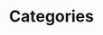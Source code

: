 ---
title: Categories
layout: categories
permalink: /categories/
collection: categories
entries_layout: grid
---
